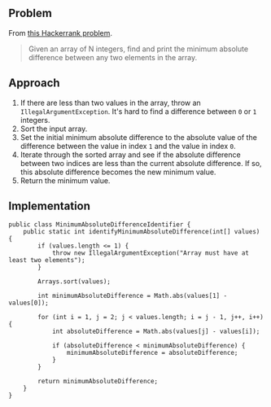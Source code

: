 ## Problem

From [this Hackerrank problem](https://www.hackerrank.com/challenges/minimum-absolute-difference-in-an-array).

> Given an array of N integers, find and print the minimum absolute difference between any two elements in the array.

## Approach

1. If there are less than two values in the array, throw an `IllegalArgumentException`. It's hard to find a difference
   between `0` or `1` integers.
2. Sort the input array.
3. Set the initial minimum absolute difference to the absolute value of the difference between the value in index `1`
   and the value in index `0`.
4. Iterate through the sorted array and see if the absolute difference between two indices are less than the current
   absolute difference. If so, this absolute difference becomes the new minimum value.
5. Return the minimum value.

## Implementation

<!-- language: lang-java -->
    public class MinimumAbsoluteDifferenceIdentifier {
        public static int identifyMinimumAbsoluteDifference(int[] values) {
            if (values.length <= 1) {
                throw new IllegalArgumentException("Array must have at least two elements");
            }

            Arrays.sort(values);

            int minimumAbsoluteDifference = Math.abs(values[1] - values[0]);

            for (int i = 1, j = 2; j < values.length; i = j - 1, j++, i++) {
                int absoluteDifference = Math.abs(values[j] - values[i]);

                if (absoluteDifference < minimumAbsoluteDifference) {
                    minimumAbsoluteDifference = absoluteDifference;
                }
            }

            return minimumAbsoluteDifference;
        }
    }